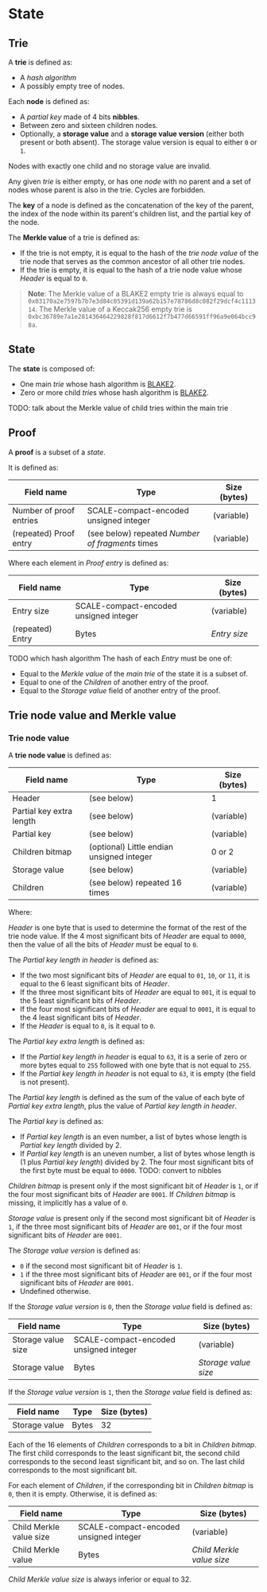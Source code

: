 # State

## Trie

A **trie** is defined as:

- A *hash algorithm*
- A possibly empty tree of nodes.

Each **node** is defined as:

- A *partial key* made of 4 bits **nibbles**.
- Between zero and sixteen children nodes.
- Optionally, a **storage value** and a **storage value version** (either both present or both absent). The storage value version is equal to either `0` or `1`.

Nodes with exactly one child and no storage value are invalid.

Any given *trie* is either empty, or has one *node* with no parent and a set of nodes whose parent is also in the trie. Cycles are forbidden.

The **key** of a node is defined as the concatenation of the key of the parent, the index of the node within its parent's children list, and the partial key of the node.

The **Merkle value** of a trie is defined as:

- If the trie is not empty, it is equal to the hash of the *trie node value* of the trie node that serves as the common ancestor of all other trie nodes.
- If the trie is empty, it is equal to the hash of a trie node value whose *Header* is equal to `0`.

> **Note**: The Merkle value of a BLAKE2 empty trie is always equal to `0x03170a2e7597b7b7e3d84c05391d139a62b157e78786d8c082f29dcf4c111314`. The Merkle value of a Keccak256 empty trie is `0xbc36789e7a1e281436464229828f817d6612f7b477d66591ff96a9e064bcc98a`.

## State

The **state** is composed of:

- One main *trie* whose hash algorithm is [BLAKE2](https://datatracker.ietf.org/doc/html/rfc7693).
- Zero or more child *trie*s whose hash algorithm is [BLAKE2](https://datatracker.ietf.org/doc/html/rfc7693).

TODO: talk about the Merkle value of child tries within the main trie

## Proof

A **proof** is a subset of a *state*.

It is defined as:

| Field name         | Type      | Size (bytes)   |
| ------------------ | --------- | -------------- |
| Number of proof entries | SCALE-compact-encoded unsigned integer | (variable) |
| (repeated) Proof entry | (see below) repeated *Number of fragments* times | (variable) |

Where each element in *Proof entry* is defined as:

| Field name         | Type      | Size (bytes)   |
| ------------------ | --------- | -------------- |
| Entry size | SCALE-compact-encoded unsigned integer | (variable) |
| (repeated) Entry | Bytes | *Entry size* |

TODO which hash algorithm
The hash of each *Entry* must be one of:

- Equal to the *Merkle value* of the *main trie* of the state it is a subset of.
- Equal to one of the *Children* of another entry of the proof.
- Equal to the *Storage value* field of another entry of the proof.

## Trie node value and Merkle value

### Trie node value

A **trie node value** is defined as:

| Field name         | Type      | Size (bytes)   |
| ------------------ | --------- | -------------- |
| Header | (see below) | 1 |
| Partial key extra length | (see below) | (variable) |
| Partial key | (see below) | (variable) |
| Children bitmap | (optional) Little endian unsigned integer | 0 or 2 |
| Storage value | (see below) | (variable) |
| Children | (see below) repeated 16 times | (variable) |

Where:

*Header* is one byte that is used to determine the format of the rest of the trie node value.
If the 4 most significant bits of *Header* are equal to `0000`, then the value of all the bits of *Header* must be equal to `0`.

The *Partial key length in header* is defined as:

- If the two most significant bits of *Header* are equal to `01`, `10`, or `11`, it is equal to the 6 least significant bits of *Header*.
- If the three most significant bits of *Header* are equal to `001`, it is equal to the 5 least significant bits of *Header*.
- If the four most significant bits of *Header* are equal to `0001`, it is equal to the 4 least significant bits of *Header*.
- If the *Header* is equal to `0`, is it equal to `0`.

The *Partial key extra length* is defined as:

- If the *Partial key length in header* is equal to `63`, it is a serie of zero or more bytes equal to `255` followed with one byte that is not equal to `255`.
- If the *Partial key length in header* is not equal to `63`, it is empty (the field is not present).

The *Partial key length* is defined as the sum of the value of each byte of *Partial key extra length*, plus the value of *Partial key length in header*.

The *Partial key* is defined as:

- If *Partial key length* is an even number, a list of bytes whose length is *Partial key length* divided by 2.
- If *Partial key length* is an uneven number, a list of bytes whose length is (1 plus *Partial key length*) divided by 2. The four most significant bits of the first byte must be equal to `0000`.
TODO: convert to nibbles

*Children bitmap* is present only if the most significant bit of *Header* is `1`, or if the four most significant bits of *Header* are `0001`. If *Children bitmap* is missing, it implicitly has a value of `0`.

*Storage value* is present only if the second most significant bit of *Header* is `1`, if the three most significant bits of *Header* are `001`, or if the four most significant bits of *Header* are `0001`.

The *Storage value version* is defined as:

- `0` if the second most significant bit of *Header* is `1`.
- `1` if the three most significant bits of *Header* are `001`, or if the four most significant bits of *Header* are `0001`.
- Undefined otherwise.

If the *Storage value version* is `0`, then the *Storage value* field is defined as:

| Field name         | Type      | Size (bytes)   |
| ------------------ | --------- | -------------- |
| Storage value size | SCALE-compact-encoded unsigned integer | (variable) |
| Storage value | Bytes | *Storage value size* |

If the *Storage value version* is `1`, then the *Storage value* field is defined as:

| Field name         | Type      | Size (bytes)   |
| ------------------ | --------- | -------------- |
| Storage value | Bytes | 32 |

Each of the 16 elements of *Children* corresponds to a bit in *Children bitmap*. The first child corresponds to the least significant bit, the second child corresponds to the second least significant bit, and so on. The last child corresponds to the most significant bit.

For each element of *Children*, if the corresponding bit in *Children bitmap* is `0`, then it is empty. Otherwise, it is defined as:

| Field name         | Type      | Size (bytes)   |
| ------------------ | --------- | -------------- |
| Child Merkle value size | SCALE-compact-encoded unsigned integer | (variable) |
| Child Merkle value | Bytes | *Child Merkle value size* |

*Child Merkle value size* is always inferior or equal to 32.

